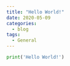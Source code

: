 ```yaml
---
title: "Hello World!"
date: 2020-05-09
categories:
  - blog
tags:
  - General
---
```


```python
print('Hello World!')
```


